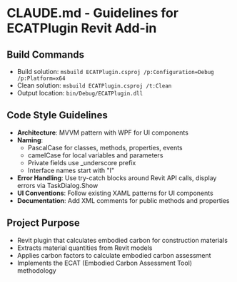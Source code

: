 # CLAUDE.md - Guidelines for ECATPlugin Revit Add-in

## Build Commands
- Build solution: `msbuild ECATPlugin.csproj /p:Configuration=Debug /p:Platform=x64`
- Clean solution: `msbuild ECATPlugin.csproj /t:Clean`
- Output location: `bin/Debug/ECATPlugin.dll`

## Code Style Guidelines
- **Architecture**: MVVM pattern with WPF for UI components
- **Naming**: 
  - PascalCase for classes, methods, properties, events
  - camelCase for local variables and parameters
  - Private fields use _underscore prefix
  - Interface names start with "I"
- **Error Handling**: Use try-catch blocks around Revit API calls, display errors via TaskDialog.Show
- **UI Conventions**: Follow existing XAML patterns for UI components
- **Documentation**: Add XML comments for public methods and properties

## Project Purpose
- Revit plugin that calculates embodied carbon for construction materials
- Extracts material quantities from Revit models
- Applies carbon factors to calculate embodied carbon assessment
- Implements the ECAT (Embodied Carbon Assessment Tool) methodology